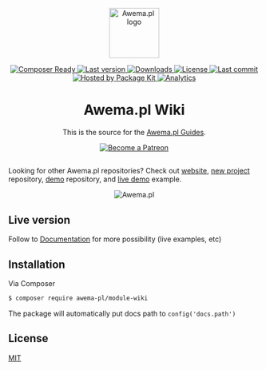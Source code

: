 <p align="center">
    <a href="https://www.awema.pl/?utm_source=github&utm_medium=wiki" target="_blank" rel="noopener noreferrer">
        <img width="100" src="/assets/awema-pl/wiki/img/promo/Logo_sign_color.svg" alt="Awema.pl logo">
    </a>
</p>

<p align="center">
    <a href="https://www.awema.pl/?utm_source=github&amp;utm_medium=shields">
        <img src="https://www.awema.pl/4GBWO/awema/wiki/status.svg" alt="Composer Ready" />
    </a>
    <a href="https://www.awema.pl/?utm_source=github&amp;utm_medium=shields">
        <img src="https://www.awema.pl/4GBWO/awema/wiki/version.svg" alt="Last version" />
    </a> 
    <a href="https://www.awema.pl/?utm_source=github&amp;utm_medium=shields">
        <img src="https://www.awema.pl/4GBWO/awema/wiki/downloads.svg" alt="Downloads" />
    </a>
    <a href="https://www.awema.pl/?utm_source=github&amp;utm_medium=shields">
        <img src="https://img.shields.io/github/license/awema-pl/module-wiki.svg" alt="License" />
    </a>
    <a href="https://www.awema.pl/?utm_source=github&amp;utm_medium=shields">
        <img src="https://img.shields.io/github/last-commit/awema-pl/module-wiki.svg" alt="Last commit" />
    </a>
    <a href="https://www.awema.pl/?utm_source=github&amp;utm_medium=shields">
        <img src="https://www.awema.pl/badges/hosted.svg" alt="Hosted by Package Kit" />
    </a>
    <a href="https://github.com/awema-pl/module-wiki">
        <img src="https://ga-beacon.appspot.com/UA-134431636-1/awema-pl/module-wiki" alt="Analytics" />
    </a>
</p>

<h1 align="center">Awema.pl Wiki</h1>

<p align="center">This is the source for the <a href="https://www.awema.pl/documentation/?utm_source=github&amp;utm_medium=wiki">Awema.pl Guides</a>.</p>


<p align="center">
    <a href="https://www.patreon.com/awemadotio" target="_blank">
        <img src="https://c5.patreon.com/external/logo/become_a_patron_button.png" alt="Become a Patreon">
    </a>
</p>

## 

Looking for other Awema.pl repositories? Check out [website](https://www.awema.pl/?utm_source=github&utm_medium=wiki), [new project](https://github.com/awema-pl/awema-pl) repository, [demo](https://github.com/awema-pl/demo) repository, and [live demo](https://demo.awema.pl) example.

<p align="center">
    <img src="/assets/awema-pl/wiki/img/promo/illustration_1440x1030%20v2.png" alt="Awema.pl">
</p>

## Live version
Follow to [Documentation](https://www.awema.pl/documentation/?utm_source=github&utm_medium=wiki) for more possibility (live examples, etc)

## Installation

Via Composer

``` bash
$ composer require awema-pl/module-wiki
```
The package will automatically put docs path to `config('docs.path')`

## License

[MIT](http://opensource.org/licenses/MIT) 